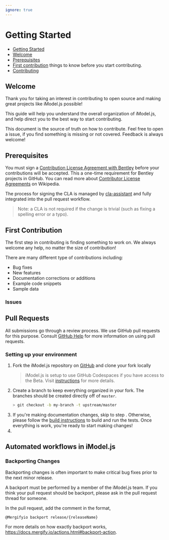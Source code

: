 ```yaml
---
ignore: true
---
```


# Getting Started

- [Getting Started](#getting-started)
- [Welcome](#welcome)
- [Prerequisites](prerequisites)
- [First contribution](#first-contribution) things to know before you start contributing.
- [Contributing]()

## Welcome

Thank you for taking an interest in contributing to open source and making great projects like iModel.js possible!

This guide will help you understand the overall organization of iModel.js, and help direct you to the best way to start contributing.

This document is the source of truth on how to contribute. Feel free to open a issue, if you find something is missing or not covered. Feedback is always welcome!

## Prerequisites

You must sign a [Contribution License Agreement with Bentley](../../Bentley-CLA.pdf) before your contributions will be accepted.
This a one-time requirement for Bentley projects in GitHub.
You can read more about [Contributor License Agreements](https://en.wikipedia.org/wiki/Contributor_License_Agreement) on Wikipedia.

The process for signing the CLA is managed by [cla-assistant](https://cla-assistant.io/imodeljs/imodeljs) and fully integrated into the pull request workflow.

> Note: a CLA is not required if the change is trivial (such as fixing a spelling error or a typo).

## First Contribution

The first step in contributing is finding something to work on. We always welcome any help, no matter the size of contribution!

There are many different type of contributions including:

* Bug fixes
* New features
* Documentation corrections or additions
* Example code snippets
* Sample data

### Issues

## Pull Requests

All submissions go through a review process.
We use GitHub pull requests for this purpose.
Consult [GitHub Help](https://help.github.com/articles/about-pull-requests/) for more information on using pull requests.

### Setting up your environment

1. Fork the iModel.js repository on [GitHub](https://github.com/imodeljs/imodeljs) and clone your fork locally
    > iModel.js is setup to use GitHub Codespaces if you have access to the Beta.  Visit [instructions](../../.devcontainer/readme.me) for more details.
1. Create a branch to keep everything organized in your fork. The branches should be created directly off of `master`.
    ```sh
    > git checkout -b my-branch -t upstream/master
    ```
1. If you're making documentation changes, skip to step . Otherwise, please follow the [build instructions](../../README.md#build-instructions) to build and run the tests.  Once everything is work, you're ready to start making changes!
1.

## Automated workflows in iModel.js

### Backporting Changes

Backporting changes is often important to make critical bug fixes prior to the next minor release.

A backport must be performed by a member of the iModel.js team.  If you think your pull request should be backport, please ask in the pull request thread for someone.

In the pull request, add the comment in the format,

```
@Mergifyio backport release/{releaseName}
```

For more details on how exactly backport works, https://docs.mergify.io/actions.html#backport-action.
